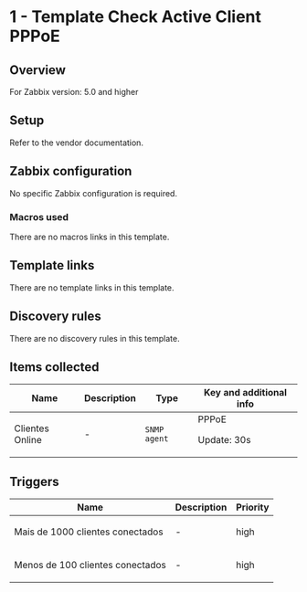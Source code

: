# 1 - Template Check Active Client PPPoE

## Overview

For Zabbix version: 5.0 and higher

## Setup

Refer to the vendor documentation.

## Zabbix configuration

No specific Zabbix configuration is required.

### Macros used

There are no macros links in this template.

## Template links

There are no template links in this template.

## Discovery rules

There are no discovery rules in this template.

## Items collected

|Name|Description|Type|Key and additional info|
|----|-----------|----|----|
|Clientes Online|<p>-</p>|`SNMP agent`|PPPoE<p>Update: 30s</p>|
## Triggers

|Name|Description|Priority|
|----|-----------|----|
|Mais de 1000 clientes conectados|<p>-</p>|high|
|Menos de 100 clientes conectados|<p>-</p>|high|

